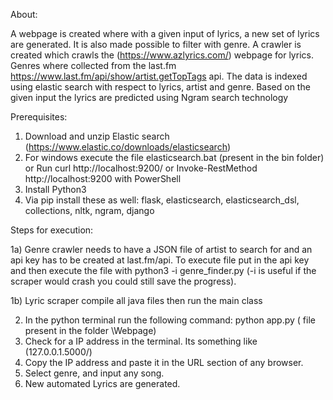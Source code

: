  About:
 
 A webpage is created where with a given input of lyrics, a new set of lyrics are generated. It is also made possible to filter with genre. A crawler is created which crawls the (https://www.azlyrics.com/) webpage for lyrics. Genres where collected from the last.fm https://www.last.fm/api/show/artist.getTopTags api. The data is indexed using elastic search with respect to lyrics, artist and genre. Based on the given input the lyrics are predicted using Ngram search technology  
 
 Prerequisites: 
 
 1) Download and unzip Elastic search (https://www.elastic.co/downloads/elasticsearch)
 2) For windows execute the file elasticsearch.bat (present in the bin folder) or Run curl http://localhost:9200/ or Invoke-RestMethod http://localhost:9200 with PowerShell
 3) Install Python3
 4) Via pip install these as well: flask, elasticsearch, elasticsearch_dsl, collections, nltk, ngram, django  
 
 Steps for execution:
 
 1a) Genre crawler needs to have a JSON file of artist to search for and an api key has to be created at last.fm/api. To execute file put in the api key and then execute the file with python3 -i genre_finder.py (-i is useful if the scraper would crash you could still save the progress).

 1b) Lyric scraper compile all java files then run the main class

 2) In the python terminal run the following command: python app.py ( file present in the folder \Webpage\)
 3) Check for a IP address in the terminal. Its something like (127.0.0.1.5000/)
 4) Copy the IP address and paste it in the URL section of any browser.
 5) Select genre, and input any song.
 6) New automated Lyrics are generated.
